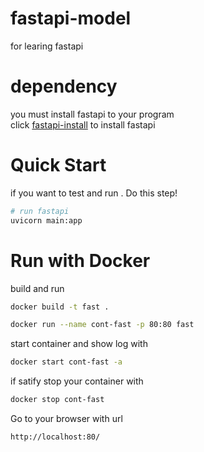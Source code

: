 # fastapi-model

for learing fastapi

# dependency

you must install fastapi to your program <br>
click [fastapi-install](https://fastapi.tiangolo.com/#installation) to install fastapi

# Quick Start

if you want to test and run . Do this step!

```bash
# run fastapi
uvicorn main:app
```

# Run with Docker
build and run
```bash
docker build -t fast .

docker run --name cont-fast -p 80:80 fast
```

start container and show log with
```bash
docker start cont-fast -a
```

if satify stop your container with
```bash
docker stop cont-fast
```

Go to your browser with url
```bash
http://localhost:80/
```


